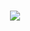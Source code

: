 <h1 align="center">
    <img src="https://readme-typing-svg.herokuapp.com/?lines=🥰欢迎来到我的空间🥰;李郑骁同学祝您今天愉快!&center=true&size=27">
</h1>

